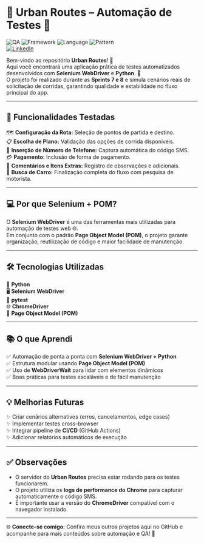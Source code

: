 # 🚖 Urban Routes – Automação de Testes 🧪

![QA](https://img.shields.io/badge/Tests-Automated-blue) 
![Framework](https://img.shields.io/badge/Selenium-WebDriver-green) 
![Language](https://img.shields.io/badge/Python-3.x-yellow) 
![Pattern](https://img.shields.io/badge/POM-Page%20Object%20Model-lightgrey)  
[![LinkedIn](https://img.shields.io/badge/LinkedIn-blue?style=flat&logo=linkedin)](https://www.linkedin.com/in/caroline-gonzaga-440072304/?locale=pt_BR)

Bem-vindo ao repositório **Urban Routes**! 🎉  
Aqui você encontrará uma aplicação prática de testes automatizados desenvolvidos com **Selenium WebDriver** e **Python**. 🚀  
O projeto foi realizado durante as **Sprints 7 e 8** e simula cenários reais de solicitação de corridas, garantindo qualidade e estabilidade no fluxo principal do app.  

---

## 🧩 Funcionalidades Testadas

🗺️ **Configuração da Rota:** Seleção de pontos de partida e destino.  
📋 **Escolha de Plano:** Validação das opções de corrida disponíveis.  
📱 **Inserção de Número de Telefone:** Captura automática do código SMS.  
💳 **Pagamento:** Inclusão de forma de pagamento.  
💬 **Comentários e Itens Extras:** Registro de observações e adicionais.  
🚗 **Busca de Carro:** Finalização completa do fluxo com pesquisa de motorista.  

---

## 💻 Por que Selenium + POM?

O **Selenium WebDriver** é uma das ferramentas mais utilizadas para automação de testes web 🌐.  
Em conjunto com o padrão **Page Object Model (POM)**, o projeto garante organização, reutilização de código e maior facilidade de manutenção.  

---

## 🛠️ Tecnologias Utilizadas

🐍 **Python**  
🖥️ **Selenium WebDriver**  
🧪 **pytest**  
🌐 **ChromeDriver**  
📂 **Page Object Model (POM)**  

---

## 📚 O que Aprendi

✅ Automação de ponta a ponta com **Selenium WebDriver + Python**  
✅ Estrutura modular usando **Page Object Model (POM)**  
✅ Uso de **WebDriverWait** para lidar com elementos dinâmicos  
✅ Boas práticas para testes escaláveis e de fácil manutenção  

---

## 💡 Melhorias Futuras

✨ Criar cenários alternativos (erros, cancelamentos, edge cases)  
✨ Implementar testes cross-browser  
✨ Integrar pipeline de **CI/CD** (GitHub Actions)  
✨ Adicionar relatórios automáticos de execução  

---

## ✅ Observações

- O servidor do **Urban Routes** precisa estar rodando para os testes funcionarem.  
- O projeto utiliza os **logs de performance do Chrome** para capturar automaticamente o código SMS.  
- É importante usar a versão do **ChromeDriver** compatível com o navegador instalado.  

---

🌐 **Conecte-se comigo:** Confira meus outros projetos aqui no GitHub e acompanhe para mais conteúdos sobre automação e QA! 🚀
